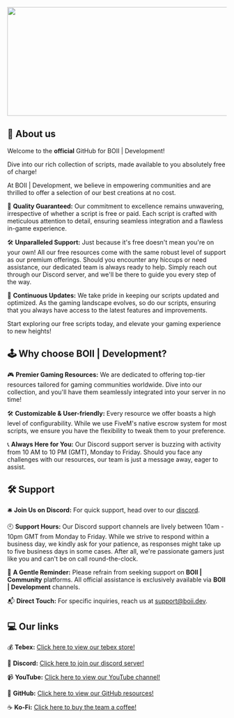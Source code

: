 <p align="center">
  <img width="650" height="250" src="https://i.imgur.com/0VNnFJP.png">
</p>

## 👋 About us

Welcome to the **official** GitHub for BOII | Development!

Dive into our rich collection of scripts, made available to you absolutely free of charge!
  
At  BOII | Development, we believe in empowering communities and are thrilled to offer a selection of our best creations at no cost.

🌟 **Quality Guaranteed:** Our commitment to excellence remains unwavering, irrespective of whether a script is free or paid. Each script is crafted with meticulous attention to detail, ensuring seamless integration and a flawless in-game experience.

🛠️ **Unparalleled Support:** Just because it's free doesn't mean you're on your own! All our free resources come with the same robust level of support as our premium offerings. Should you encounter any hiccups or need assistance, our dedicated team is always ready to help. Simply reach out through our Discord server, and we'll be there to guide you every step of the way.

🔄 **Continuous Updates:** We take pride in keeping our scripts updated and optimized. As the gaming landscape evolves, so do our scripts, ensuring that you always have access to the latest features and improvements.

Start exploring our free scripts today, and elevate your gaming experience to new heights!

## 🕹️ Why choose BOII | Development?

🎮 **Premier Gaming Resources:** We are dedicated to offering top-tier resources tailored for gaming communities worldwide. Dive into our collection, and you'll have them seamlessly integrated into your server in no time!

🛠️ **Customizable & User-friendly:** Every resource we offer boasts a high level of configurability. While we use FiveM's native escrow system for most scripts, we ensure you have the flexibility to tweak them to your preference.

📞 **Always Here for You:** Our Discord support server is buzzing with activity from 10 AM to 10 PM (GMT), Monday to Friday. Should you face any challenges with our resources, our team is just a message away, eager to assist.

## 🛠️ Support

🛎️ **Join Us on Discord:** For quick support, head over to our [discord](https://discord.gg/boiidevelopment).

🕙 **Support Hours:** Our Discord support channels are lively between 10am - 10pm GMT from Monday to Friday. While we strive to respond within a business day, we kindly ask for your patience, as responses might take up to five business days in some cases. After all, we're passionate gamers just like you and can't be on call round-the-clock.

🚫 **A Gentle Reminder:** Please refrain from seeking support on **BOII | Community** platforms. All official assistance is exclusively available via **BOII | Development** channels.

📬 **Direct Touch:** For specific inquiries, reach us at support@boii.dev.

## 💻 Our links

💰 **Tebex:** [Click here to view our tebex store!](https://tebex.boii.dev)

💬 **Discord:** [Click here to join our discord server!](https://discord.gg/boiidevelopment)

📹 **YouTube:** [Click here to view our YouTube channel!](https://youtube.com/boiidevelopment)

💾 **GitHub:** [Click here to view our GitHub resources!](https:/github.com/boiidevelopment)

☕ **Ko-Fi:** [Click here to buy the team a coffee!](https:/ko-fi/boiidevelopment)
